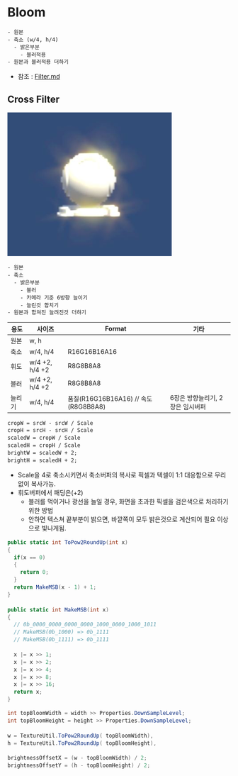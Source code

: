 # Bloom

``` txt
- 원본
- 축소 (w/4, h/4)
  - 밝은부분
    - 블러적용
- 원본과 블러적용 더하기
```

- 참조 : [Filter.md](./Filter.md)

## Cross Filter

![crossFilter.JPG](../res/crossFilter.JPG)

``` txt
- 원본
- 축소
  - 밝은부분
    - 블러
    - 카메라 기준 6방향 늘이기
    - 늘린것 합치기
- 원본과 합쳐진 늘려진것 더하기
```

| 용도   | 사이즈         | Format                               | 기타                             |
| ------ | -------------- | ------------------------------------ | -------------------------------- |
| 원본   | w, h           |                                      |                                  |
| 축소   | w/4, h/4       | R16G16B16A16                         |                                  |
| 휘도   | w/4 +2, h/4 +2 | R8G8B8A8                             |                                  |
| 블러   | w/4 +2, h/4 +2 | R8G8B8A8                             |                                  |
| 늘리기 | w/4, h/4       | 품질(R16G16B16A16) // 속도(R8G8B8A8) | 6장은 방향늘리기, 2장은 임시버퍼 |

``` txt
cropW = srcW - srcW / Scale
cropH = srcH - srcH / Scale
scaledW = cropW / Scale
scaledH = cropH / Scale
brightW = scaledW + 2;
brightH = scaledH + 2;
```

- Scale을 4로 축소시키면서 축소버퍼의 복사로 픽셀과 텍셀이 1:1 대응함으로 무리없이 복사가능.
- 휘도버퍼에서 패딩은(+2)
  - 블러를 먹이거나 광선을 늘일 경우, 화면을 초과한 픽셀을 검은색으로 처리하기 위한 방법
  - 안하면 텍스쳐 끝부분이 밝으면, 바깥쪽이 모두 밝은것으로 계산되어 필요 이상으로 빛나게됨.

``` cs
public static int ToPow2RoundUp(int x)
{
  if(x == 0)
  {
    return 0;
  }
  return MakeMSB(x - 1) + 1;
}

public static int MakeMSB(int x)
{
  // 0b_0000_0000_0000_0000_1000_0000_1000_1011
  // MakeMSB(0b_1000) => 0b_1111
  // MakeMSB(0b_1111) => 0b_1111

  x |= x >> 1;
  x |= x >> 2;
  x |= x >> 4;
  x |= x >> 8;
  x |= x >> 16;
  return x;
}
```

``` cs
int topBloomWidth = width >> Properties.DownSampleLevel;
int topBloomHeight = height >> Properties.DownSampleLevel;

w = TextureUtil.ToPow2RoundUp( topBloomWidth), 
h = TextureUtil.ToPow2RoundUp( topBloomHeight), 

brightnessOffsetX = (w - topBloomWidth) / 2;
brightnessOffsetY = (h - topBloomHeight) / 2;
```
